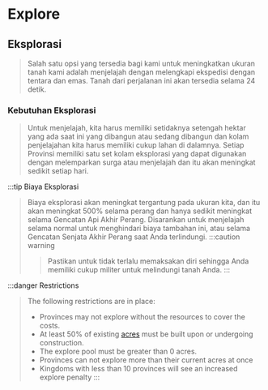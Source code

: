 # Explore

## Eksplorasi
>Salah satu opsi yang tersedia bagi kami untuk meningkatkan ukuran tanah kami adalah menjelajah dengan melengkapi ekspedisi dengan tentara dan emas. Tanah dari perjalanan ini akan tersedia selama 24 detik. 

### Kebutuhan Eksplorasi
>Untuk menjelajah, kita harus memiliki setidaknya setengah hektar yang ada saat ini yang dibangun atau sedang dibangun dan kolam penjelajahan kita harus memiliki cukup lahan di dalamnya. Setiap Provinsi memiliki satu set kolam eksplorasi yang dapat digunakan dengan melemparkan surga atau menjelajah dan itu akan meningkat sedikit setiap hari.

:::tip Biaya Eksplorasi
>Biaya eksplorasi akan meningkat tergantung pada ukuran kita, dan itu akan meningkat 500% selama perang dan hanya sedikit meningkat selama Gencatan Api Akhir Perang. Disarankan untuk menjelajah selama normal untuk menghindari biaya tambahan ini, atau selama Gencatan Senjata Akhir Perang saat Anda terlindungi.
> :::caution warning
> >Pastikan untuk tidak terlalu memaksakan diri sehingga Anda memiliki cukup militer untuk melindungi tanah Anda.
:::

:::danger Restrictions
>The following restrictions are in place:
>-   Provinces may not explore without the resources to cover the costs.
>-   At least 50% of existing [acres](http://wiki.utopia-game.com/index.php?title=Throne#Top_Bar "Throne") must be built upon or undergoing construction.
>-   The explore pool must be greater than 0 acres.
>-   Provinces can not explore more than their current acres at once
>-   Kingdoms with less than 10 provinces will see an increased explore penalty
:::